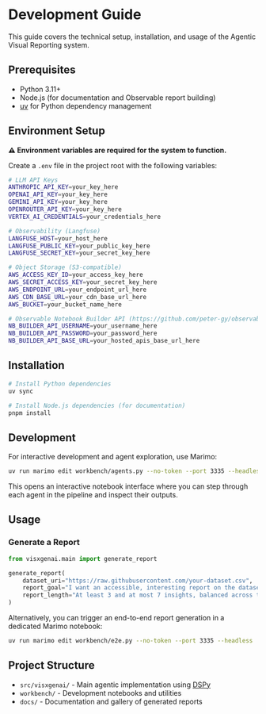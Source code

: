 # Development Guide

This guide covers the technical setup, installation, and usage of the Agentic Visual Reporting system.

## Prerequisites

- Python 3.11+
- Node.js (for documentation and Observable report building)
- [uv](https://github.com/astral-sh/uv) for Python dependency management

## Environment Setup

**⚠️ Environment variables are required for the system to function.**

Create a `.env` file in the project root with the following variables:

```bash
# LLM API Keys
ANTHROPIC_API_KEY=your_key_here
OPENAI_API_KEY=your_key_here
GEMINI_API_KEY=your_key_here
OPENROUTER_API_KEY=your_key_here
VERTEX_AI_CREDENTIALS=your_credentials_here

# Observability (Langfuse)
LANGFUSE_HOST=your_host_here
LANGFUSE_PUBLIC_KEY=your_public_key_here
LANGFUSE_SECRET_KEY=your_secret_key_here

# Object Storage (S3-compatible)
AWS_ACCESS_KEY_ID=your_access_key_here
AWS_SECRET_ACCESS_KEY=your_secret_key_here
AWS_ENDPOINT_URL=your_endpoint_url_here
AWS_CDN_BASE_URL=your_cdn_base_url_here
AWS_BUCKET=your_bucket_name_here

# Observable Notebook Builder API (https://github.com/peter-gy/observable-notebook-builder)
NB_BUILDER_API_USERNAME=your_username_here
NB_BUILDER_API_PASSWORD=your_password_here
NB_BUILDER_API_BASE_URL=your_hosted_apis_base_url_here
```

## Installation

```bash
# Install Python dependencies
uv sync

# Install Node.js dependencies (for documentation)
pnpm install
```

## Development

For interactive development and agent exploration, use Marimo:

```bash
uv run marimo edit workbench/agents.py --no-token --port 3335 --headless
```

This opens an interactive notebook interface where you can step through each agent in the pipeline and inspect their outputs.

## Usage

### Generate a Report

```python
from visxgenai.main import generate_report

generate_report(
    dataset_uri="https://raw.githubusercontent.com/your-dataset.csv",
    report_goal="I want an accessible, interesting report on the dataset.",
    report_length="At least 3 and at most 7 insights, balanced across types"
)
```

Alternatively, you can trigger an end-to-end report generation in a dedicated Marimo notebook:

```bash
uv run marimo edit workbench/e2e.py --no-token --port 3335 --headless
```

## Project Structure

- `src/visxgenai/` - Main agentic implementation using [DSPy](https://dspy.ai/)
- `workbench/` - Development notebooks and utilities
- `docs/` - Documentation and gallery of generated reports
